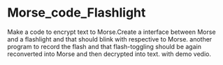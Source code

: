 # Morse_code_Flashlight
Make a code to encrypt text to Morse.Create a interface between Morse and a flashlight and that should blink with respective to Morse.  another program to record the flash and that flash-toggling should be again reconverted into Morse and then decrypted into text. with demo vedio.
